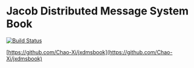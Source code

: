 # Jacob Distributed Message System Book

[![Build Status](https://travis-ci.com/Chao-Xi/jxdmsbook.svg?branch=main)](https://travis-ci.com/Chao-Xi/jxdmsbook)

[https://github.com/Chao-Xi/jxdmsbook](https://github.com/Chao-Xi/jxdmsbook)
